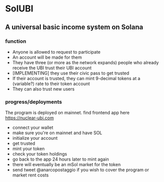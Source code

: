 # SolUBI
## A universal basic income system on Solana

### function

 - Anyone is allowed to request to participate
 - An account will be made for them
 - They have three (or more as the network expands) people who already receive the UBI trust their UBI account
 - [IMPLEMENTING] they use their civic pass to get trusted
 - If their account is trusted, they can mint 9-decimal tokens at a (variable?) rate to their token account
 - They can also trust new users

 ### progress/deployments

 The program is deployed on mainnet. find frontend app here https://nuclear-ubi.com
  - connect your wallet
  - make sure you're on mainnet and have SOL
  - initialize your account
  - get trusted
  - mint your token
  - check your token holdings
  - go back to the app 24 hours later to mint again
  - there will eventually be an mSol market for the token
  - send tweet @anarcopostaggio if you wish to cover the program or market rent costs